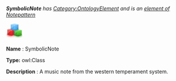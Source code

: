 ___SymbolicNote__ 
 has
 [Category:OntologyElement](../../Category/OntologyElement "Category:OntologyElement") 
 and is an
 [element of](../../Property/ElementOf "Property:ElementOf") 
[Notepattern](../../Submissions/Notepattern "Submissions:Notepattern")_




  





[![Class](../images/thumb/2/27/Class.gif/45px-Class.gif)](../../Image/Class.gif "Class")


__Name__ 
 : SymbolicNote
 



__Type:__ 
 owl:Class
 



__Description__ 
 : A music note from the western temperament system.